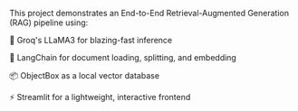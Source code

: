 This project demonstrates an End-to-End Retrieval-Augmented Generation (RAG) pipeline using:

🧠 Groq's LLaMA3 for blazing-fast inference

📄 LangChain for document loading, splitting, and embedding

📦 ObjectBox as a local vector database

⚡ Streamlit for a lightweight, interactive frontend
